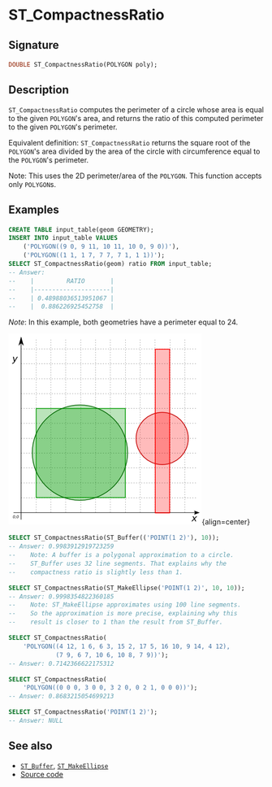 # ST_CompactnessRatio

## Signature

```sql
DOUBLE ST_CompactnessRatio(POLYGON poly);
```

## Description

`ST_CompactnessRatio` computes the perimeter of a circle whose area is equal to the given `POLYGON`'s area, and returns the ratio of this computed perimeter to the given `POLYGON`'s perimeter.

Equivalent definition: `ST_CompactnessRatio` returns the square root of the `POLYGON`'s area divided by the area of the circle with circumference equal to the `POLYGON`'s perimeter.

Note: This uses the 2D perimeter/area of the `POLYGON`.
This function accepts only `POLYGON`s.

## Examples

```sql
CREATE TABLE input_table(geom GEOMETRY);
INSERT INTO input_table VALUES
    ('POLYGON((9 0, 9 11, 10 11, 10 0, 9 0))'),
    ('POLYGON((1 1, 1 7, 7 7, 7 1, 1 1))');
SELECT ST_CompactnessRatio(geom) ratio FROM input_table;
-- Answer:
--    |         RATIO       |
--    |---------------------|
--    | 0.48988036513951067 |
--    |  0.886226925452758  |
```

*Note*: In this example, both geometries have a perimeter equal to 24.

![](./ST_CompactnessRatio.png){align=center}

```sql
SELECT ST_CompactnessRatio(ST_Buffer(('POINT(1 2)'), 10));
-- Answer: 0.9983912919723259
--    Note: A buffer is a polygonal approximation to a circle.
--    ST_Buffer uses 32 line segments. That explains why the
--    compactness ratio is slightly less than 1.
```

```sql
SELECT ST_CompactnessRatio(ST_MakeEllipse('POINT(1 2)', 10, 10));
-- Answer: 0.9998354822360185
--    Note: ST_MakeEllipse approximates using 100 line segments.
--    So the approximation is more precise, explaining why this
--    result is closer to 1 than the result from ST_Buffer.
```

```sql
SELECT ST_CompactnessRatio(
    'POLYGON((4 12, 1 6, 6 3, 15 2, 17 5, 16 10, 9 14, 4 12),
             (7 9, 6 7, 10 6, 10 8, 7 9))');
-- Answer: 0.7142366622175312
```

```sql
SELECT ST_CompactnessRatio(
    'POLYGON((0 0 0, 3 0 0, 3 2 0, 0 2 1, 0 0 0))');
-- Answer: 0.8683215054699213
```

```sql
SELECT ST_CompactnessRatio('POINT(1 2)');
-- Answer: NULL
```

## See also

* [`ST_Buffer`](../ST_Buffer), [`ST_MakeEllipse`](../ST_MakeEllipse)
* <a href="https://github.com/orbisgis/h2gis/blob/master/h2gis-functions/src/main/java/org/h2gis/functions/spatial/properties/ST_CompactnessRatio.java" target="_blank">Source code</a>
